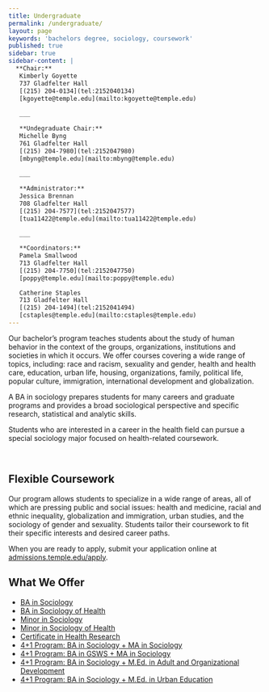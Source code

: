 ```yaml
---
title: Undergraduate
permalink: /undergraduate/
layout: page
keywords: 'bachelors degree, sociology, coursework'
published: true
sidebar: true
sidebar-content: |
  **Chair:**  
   Kimberly Goyette  
   737 Gladfelter Hall  
   [(215) 204-0134](tel:2152040134)  
   [kgoyette@temple.edu](mailto:kgoyette@temple.edu)  
   
   ___
   
   **Undegraduate Chair:**  
   Michelle Byng  
   761 Gladfelter Hall  
   [(215) 204-7980](tel:2152047980)  
   [mbyng@temple.edu](mailto:mbyng@temple.edu)  
   
   ___
   
   **Administrator:**  
   Jessica Brennan  
   708 Gladfelter Hall   
   [(215) 204-7577](tel:2152047577)  
   [tua11422@temple.edu](mailto:tua11422@temple.edu)  
   
   ___

   **Coordinators:**  
   Pamela Smallwood  
   713 Gladfelter Hall    
   [(215) 204-7750](tel:2152047750)   
   [poppy@temple.edu](mailto:poppy@temple.edu)  

   Catherine Staples  
   713 Gladfelter Hall    
   [(215) 204-1494](tel:2152041494)  
   [cstaples@temple.edu](mailto:cstaples@temple.edu)
---
```


Our bachelor’s program teaches students about the study of human behavior in the context of the groups, organizations, institutions and societies in which it occurs. We offer courses covering a wide range of topics, including: race and racism, sexuality and gender, health and health care, education, urban life, housing, organizations, family, political life, popular culture, immigration, international development and globalization.

A BA in sociology prepares students for many careers and graduate programs and provides a broad sociological perspective and specific research, statistical and analytic skills.

Students who are interested in a career in the health field can pursue a special sociology major focused on health-related coursework.
<div class="col m12 l4"><br>
</div>

## Flexible Coursework

Our program allows students to specialize in a wide range of areas, all of which are pressing public and social issues: health and medicine, racial and ethnic inequality, globalization and immigration, urban studies, and the  sociology of gender and sexuality. Students tailor their coursework to fit their specific interests and desired career paths.

When you are ready to apply, submit your application online at [admissions.temple.edu/apply](http://admissions.temple.edu/apply). 

## What We Offer

- [BA in Sociology](http://bulletin.temple.edu/undergraduate/liberal-arts/sociology/ba-sociology/)
- [BA in Sociology of Health](http://bulletin.temple.edu/undergraduate/liberal-arts/sociology/ba-sociology-health-track/)
- [Minor in Sociology](http://bulletin.temple.edu/undergraduate/liberal-arts/sociology/minor-sociology/)
- [Minor in Sociology of Health](http://bulletin.temple.edu/undergraduate/liberal-arts/sociology/minor-sociology-health/)
- [Certificate in Health Research](http://bulletin.temple.edu/undergraduate/liberal-arts/sociology/certificate-health-research/)
- [4+1 Program: BA in Sociology + MA in Sociology](https://sites.temple.edu/acceleratedsociology/)
- [4+1 Program: BA in GSWS + MA in Sociology](https://sites.temple.edu/gswssoc/)
- [4+1 Program: BA in Sociology + M.Ed. in Adult and Organizational Development](http://education.temple.edu/aod/sociology-ba-adult-organizational-development-med)
- [4+1 Program: BA in Sociology + M.Ed. in Urban Education](http://education.temple.edu/urbaned/accelerated-program-dual-degree-41-sociology-ba-and-urban-education-med)
